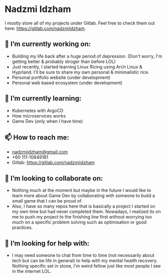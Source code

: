 # Nadzmi Idzham

I mostly store all of my projects under Gitlab. Feel free to check them out here: https://gitlab.com/nadzmiidzham.

## 🔭 I’m currently working on:

- Building my life back after a huge period of depression. (Don't worry, I'm getting better & probably stroger than before LOL)
- Just recently, I started learning Linux Ricing using Arch Linux & Hyprland. I'll be sure to share my own personal & minimalistic rice.
- Personal portfolio website (under development)
- Personal web based ecosystem (under development)

## 🌱 I’m currently learning:

- Kubernetes with ArgoCD
- How microservices works
- Game Dev (only when I have time)

## 📫 How to reach me:

- nadzmiidzham@gmail.com
- +60 111-10849181
- Gitlab: https://gitlab.com/nadzmiidzham

## 👯 I’m looking to collaborate on:

- Nothing much at the moment but maybe in the future I would like to learn more about Game Dev by collaborating with someone to build a small game that I can be proud of.
- Also, I have so many repos here that is basically a project I started on my own time but had never completed them. Nowadays, I realized its on me to push my project to the finishing line first without worrying too much on a specific problem solving such as optimisation or good practices.

## 🤔 I’m looking for help with:

- I may need someone to chat from time to time (not necessarily about tech but can be life in general) to help with my mental health recovery. Nothing specific set in stone, I'm weird fellow just like most people I see in the internet LOL.
